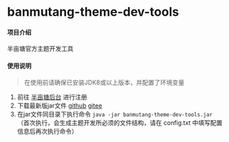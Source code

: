 # banmutang-theme-dev-tools

#### 项目介绍
半亩塘官方主题开发工具

#### 使用说明

> 在使用前请确保已安装JDK8或以上版本，并配置了环境变量

1. 前往 [半亩塘后台](https://admin.edaoe.com/register) 进行注册
2. 下载最新版jar文件 [github](https://github.com/CatchLife/banmutang-theme-dev-tools/releases)  [gitee](https://gitee.com/catchlife/banmutang-theme-dev-tools/releases)
3. 在jar文件同目录下执行命令 `java -jar banmutang-theme-dev-tools.jar` （首次执行，会生成主题开发所必须的文件结构，请在 config.txt 中填写配置信息后再次执行命令）